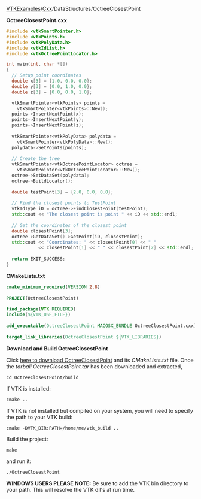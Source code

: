 [VTKExamples](/index/)/[Cxx](/Cxx)/DataStructures/OctreeClosestPoint

**OctreeClosestPoint.cxx**
```c++
#include <vtkSmartPointer.h>
#include <vtkPoints.h>
#include <vtkPolyData.h>
#include <vtkIdList.h>
#include <vtkOctreePointLocator.h>

int main(int, char *[])
{
  // Setup point coordinates
  double x[3] = {1.0, 0.0, 0.0};
  double y[3] = {0.0, 1.0, 0.0};
  double z[3] = {0.0, 0.0, 1.0};

  vtkSmartPointer<vtkPoints> points = 
    vtkSmartPointer<vtkPoints>::New();
  points->InsertNextPoint(x);
  points->InsertNextPoint(y);
  points->InsertNextPoint(z);
  
  vtkSmartPointer<vtkPolyData> polydata = 
    vtkSmartPointer<vtkPolyData>::New();
  polydata->SetPoints(points);
    
  // Create the tree
  vtkSmartPointer<vtkOctreePointLocator> octree =
    vtkSmartPointer<vtkOctreePointLocator>::New();
  octree->SetDataSet(polydata);
  octree->BuildLocator();
  
  double testPoint[3] = {2.0, 0.0, 0.0};
	
  // Find the closest points to TestPoint
  vtkIdType iD = octree->FindClosestPoint(testPoint);
  std::cout << "The closest point is point " << iD << std::endl;
  
  // Get the coordinates of the closest point
  double closestPoint[3];
  octree->GetDataSet()->GetPoint(iD, closestPoint);
  std::cout << "Coordinates: " << closestPoint[0] << " " 
            << closestPoint[1] << " " << closestPoint[2] << std::endl;
  
  return EXIT_SUCCESS;
}
```
**CMakeLists.txt**
```cmake
cmake_minimum_required(VERSION 2.8)
 
PROJECT(OctreeClosestPoint)
 
find_package(VTK REQUIRED)
include(${VTK_USE_FILE})
 
add_executable(OctreeClosestPoint MACOSX_BUNDLE OctreeClosestPoint.cxx)
 
target_link_libraries(OctreeClosestPoint ${VTK_LIBRARIES})
```

**Download and Build OctreeClosestPoint**

Click [here to download OctreeClosestPoint](https://github.com/lorensen/VTKWikiExamplesTarballs/raw/master/OctreeClosestPoint.tar) and its *CMakeLists.txt* file.
Once the *tarball OctreeClosestPoint.tar* has been downloaded and extracted,
```
cd OctreeClosestPoint/build 
```
If VTK is installed:
```
cmake ..
```
If VTK is not installed but compiled on your system, you will need to specify the path to your VTK build:
```
cmake -DVTK_DIR:PATH=/home/me/vtk_build ..
```
Build the project:
```
make
```
and run it:
```
./OctreeClosestPoint
```
**WINDOWS USERS PLEASE NOTE:** Be sure to add the VTK bin directory to your path. This will resolve the VTK dll's at run time.

